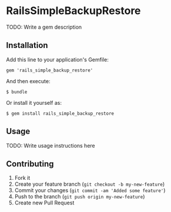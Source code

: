 # RailsSimpleBackupRestore

TODO: Write a gem description

## Installation

Add this line to your application's Gemfile:

    gem 'rails_simple_backup_restore'

And then execute:

    $ bundle

Or install it yourself as:

    $ gem install rails_simple_backup_restore

## Usage

TODO: Write usage instructions here

## Contributing

1. Fork it
2. Create your feature branch (`git checkout -b my-new-feature`)
3. Commit your changes (`git commit -am 'Added some feature'`)
4. Push to the branch (`git push origin my-new-feature`)
5. Create new Pull Request
